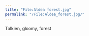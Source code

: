 ```yaml
---
title: "File:Aldea forest.jpg"
permalink: "/File:Aldea_forest.jpg/"
---
```


Tolkien, gloomy, forest